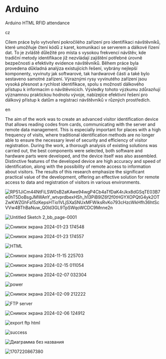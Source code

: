 # Arduino


Arduino HTML RFID attendance


cz


  Cílem práce bylo vytvoření pokročilého zařízení pro identifikaci návštěvníků, které umožňuje čtení kódů z karet, komunikaci se serverem a dálkové řízení dat. To je zvláště důležité pro místa s vysokou frekvencí návštěv, kde tradiční metody identifikace již nezvládají zajištění potřebné úrovně bezpečnosti a efektivity evidence návštěvníků. Během práce byla provedena důkladná analýza existujících řešení, vybrány nejlepší komponenty, vyvinuty jak softwarové, tak hardwarové části a také bylo sestaveno samotné zařízení. Výraznými rysy vyvinutého zařízení jsou vysoká přesnost a rychlost identifikace, spolu s možností dálkového přístupu k informacím o návštěvnících. Výsledky tohoto výzkumu zdůrazňují významnou praktickou hodnotu vývoje, nabízejíce efektivní řešení pro dálkový přístup k datům a registraci návštěvníků v různých prostředích.

en

  The aim of the work was to create an advanced visitor identification device that allows reading codes from cards, communicating with the server and remote data management. This is especially important for places with a high frequency of visits, where traditional identification methods are no longer able to ensure the necessary level of security and efficiency of visitor registration. During the work, a thorough analysis of existing solutions was carried out, the best components were selected, both software and hardware parts were developed, and the device itself was also assembled. Distinctive features of the developed device are high accuracy and speed of identification, along with the possibility of remote access to information about visitors. The results of this research emphasize the significant practical value of the development, offering an effective solution for remote access to data and registration of visitors in various environments.


![RP51JiCm44NtFiLSW0sB2aKAwe94wgP4Cb4aTfDaK4rJkx8dGSqTE03B7e0hT5DoBsgJMWAnY_wtvprdbexHSh_h13PiB9IZ6f2f0tHGYXOPQtG4yk2OTZwKWZGhFa15zKepsHTio1VLjSXaSNUxMFWiksRvKo793cHzcWkHfh36htScVVw4BThBaNuw_Q0ld3GL9TpSWqoWCDC9Mnne2n](https://github.com/user-attachments/assets/3fe86f01-b4bf-44d8-831d-a490bbfbc968)


![Untitled Sketch 2_bb_page-0001](https://github.com/user-attachments/assets/97e45c1e-c824-4894-b686-b73dab4f7517)


![Снимок экрана 2024-01-23 174548](https://github.com/user-attachments/assets/844065c3-8f7a-4cde-af54-9c9bb5730d69)


![Снимок экрана 2024-01-23 174557](https://github.com/user-attachments/assets/bd7b5cf5-883f-430a-b6a8-755acacac651)


![HTML](https://github.com/user-attachments/assets/763c7974-5b8c-4915-8e4e-2fb3cef326cd)


![Снимок экрана 2024-11-15 225703](https://github.com/user-attachments/assets/b4e53fff-c74f-4e1b-95af-e9366c9536e1)


![Снимок экрана 2024-02-15 011054](https://github.com/user-attachments/assets/05ee0b4a-2334-49c9-ad75-0edbf333985c)


![Снимок экрана 2024-02-07 032304](https://github.com/user-attachments/assets/bb0a761b-9817-49a3-9e54-f00860c3abaa)


![power](https://github.com/user-attachments/assets/9b2bdb6a-0e66-4078-922d-41485e2baedb)


![Снимок экрана 2024-02-09 212222](https://github.com/user-attachments/assets/9719ef13-b944-4125-bd52-1c422d6084e5)


![FTP server](https://github.com/user-attachments/assets/72fe8771-daf5-4d11-bc62-efbbf184f791)


![Снимок экрана 2024-02-06 124912](https://github.com/user-attachments/assets/ef9d5026-9520-43fc-afc5-8920651fba63)


![export ftp html](https://github.com/user-attachments/assets/39763fa8-a2b0-4735-aa33-13075b335a3d)


![success](https://github.com/user-attachments/assets/80f39abb-2dfb-4906-ac9a-680679bc1621)


![Диаграмма без названия](https://github.com/user-attachments/assets/292d5c5b-ecac-4705-8992-957180f4cc02)


![1707220867380](https://github.com/user-attachments/assets/648b3836-6d09-4308-9ab1-e95f29a2ba3f)

